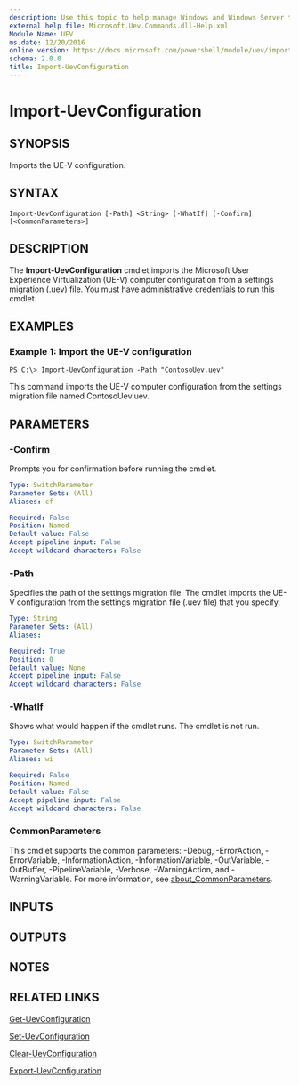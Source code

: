 ```yaml
---
description: Use this topic to help manage Windows and Windows Server technologies with Windows PowerShell.
external help file: Microsoft.Uev.Commands.dll-Help.xml
Module Name: UEV
ms.date: 12/20/2016
online version: https://docs.microsoft.com/powershell/module/uev/import-uevconfiguration?view=windowsserver2022-ps&wt.mc_id=ps-gethelp
schema: 2.0.0
title: Import-UevConfiguration
---
```


# Import-UevConfiguration

## SYNOPSIS
Imports the UE-V configuration.

## SYNTAX

```
Import-UevConfiguration [-Path] <String> [-WhatIf] [-Confirm] [<CommonParameters>]
```

## DESCRIPTION
The **Import-UevConfiguration** cmdlet imports the Microsoft User Experience Virtualization (UE-V) computer configuration from a settings migration (.uev) file.
You must have administrative credentials to run this cmdlet.

## EXAMPLES

### Example 1: Import the UE-V configuration
```
PS C:\> Import-UevConfiguration -Path "ContosoUev.uev"
```

This command imports the UE-V computer configuration from the settings migration file named ContosoUev.uev.

## PARAMETERS

### -Confirm
Prompts you for confirmation before running the cmdlet.

```yaml
Type: SwitchParameter
Parameter Sets: (All)
Aliases: cf

Required: False
Position: Named
Default value: False
Accept pipeline input: False
Accept wildcard characters: False
```

### -Path
Specifies the path of the settings migration file.
The cmdlet imports the UE-V configuration from the settings migration file (.uev file) that you specify.

```yaml
Type: String
Parameter Sets: (All)
Aliases: 

Required: True
Position: 0
Default value: None
Accept pipeline input: False
Accept wildcard characters: False
```

### -WhatIf
Shows what would happen if the cmdlet runs.
The cmdlet is not run.

```yaml
Type: SwitchParameter
Parameter Sets: (All)
Aliases: wi

Required: False
Position: Named
Default value: False
Accept pipeline input: False
Accept wildcard characters: False
```

### CommonParameters
This cmdlet supports the common parameters: -Debug, -ErrorAction, -ErrorVariable, -InformationAction, -InformationVariable, -OutVariable, -OutBuffer, -PipelineVariable, -Verbose, -WarningAction, and -WarningVariable. For more information, see [about_CommonParameters](https://go.microsoft.com/fwlink/?LinkID=113216).

## INPUTS

## OUTPUTS

## NOTES

## RELATED LINKS

[Get-UevConfiguration](./Get-UevConfiguration.md)

[Set-UevConfiguration](./Set-UevConfiguration.md)

[Clear-UevConfiguration](./Clear-UevConfiguration.md)

[Export-UevConfiguration](./Export-UevConfiguration.md)

